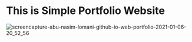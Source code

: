 # This is Simple Portfolio Website 
![screencapture-abu-nasim-lomani-github-io-web-portfolio-2021-01-06-20_52_56](https://user-images.githubusercontent.com/68380516/103782144-471c0300-5061-11eb-969b-29b5b8dd6bff.png)

